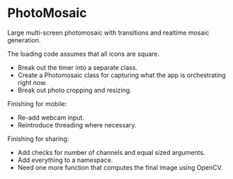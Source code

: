 # PhotoMosaic

Large multi-screen photomosaic with transitions and realtime mosaic generation.

The loading code assumes that all icons are square.

- Break out the timer into a separate class.
- Create a Photomosaic class for capturing what the app is orchestrating right now.
- Break out photo cropping and resizing.

Finishing for mobile:

- Re-add webcam input.
- Reintroduce threading where necessary.

Finishing for sharing:

- Add checks for number of channels and equal sized arguments.
- Add everything to a namespace.
- Need one more function that computes the final image using OpenCV.
